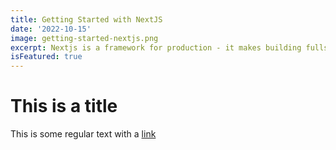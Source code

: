 ```yaml
---
title: Getting Started with NextJS
date: '2022-10-15'
image: getting-started-nextjs.png
excerpt: Nextjs is a framework for production - it makes building fullstack React apps and sites a breeze and ships with built-in SSR.
isFeatured: true
---
```



# This is a title

This is some regular text with a [link](https://google.com)